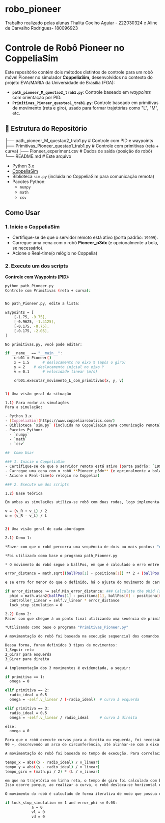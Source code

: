 # robo_pioneer
Trabalho realizado pelas alunas Thalita Coelho Aguiar - 222030324 e Aline de Carvalho Rodrigues- 180096923

# Controle de Robô Pioneer no CoppeliaSim

Este repositório contém dois métodos distintos de controle para um robô móvel Pioneer no simulador **CoppeliaSim**, desenvolvidos no contexto do projeto EVA/MARIA da Universidade de Brasília (FGA):

- **`path_pioneer_M_questao2_trab1.py`**: Controle baseado em *waypoints* com orientação por PID.
- **`Primitivas_Pioneer_questao1_trab1.py`**: Controle baseado em primitivas de movimento (reta e giro), usado para formar trajetórias como "L", "M", etc.

## 📁 Estrutura do Repositório

├── path_pioneer_M_questao2_trab1.py # Controle com PID e waypoints
├── Primitivas_Pioneer_questao1_trab1.py # Controle com primitivas (reta + curva)
├── Pioneer_experiment.csv # Dados de saída (posição do robô)
└── README.md # Este arquivo

- Python 3.x
- [CoppeliaSim](https://www.coppeliarobotics.com/)
- Biblioteca `sim.py` (incluída no CoppeliaSim para comunicação remota)
- Pacotes Python:
  - `numpy`
  - `math`
  - `csv`
 
##  Como Usar

### 1. Inicie o CoppeliaSim
- Certifique-se de que o servidor remoto está ativo (porta padrão: `19999`).
- Carregue uma cena com o robô **Pioneer_p3dx** (e opcionalmente a bola, se necessário).
- Acione o Real-time(o relógio no Coppelia)

### 2. Execute um dos scripts

**Controle com Waypoints (PID):**
```bash
python path_Pioneer.py
Controle com Primitivas (reta + curva):


No path_Pioneer.py, edite a lista:

waypoints = [
    [-1.75, -0.75],
    [-0.9625, -1.4125],
    [-0.175, -0.75],
    [-0.175, -2.05],
]

No primitivas.py, você pode editar:

if __name__ == "__main__":
    crb01 = Pioneer()
    x = 1.5      # deslocamento no eixo X (após o giro)
    y = 2    # deslocamento inicial no eixo Y
    v = 0.1      # velocidade linear (m/s)

    crb01.executar_movimento_L_com_primitivas(x, y, v)


1) Uma visão geral da situação

1.1) Para rodar as simulações
Para a simulação:

- Python 3.x
- [CoppeliaSim](https://www.coppeliarobotics.com/)
- Biblioteca `sim.py` (incluída no CoppeliaSim para comunicação remota)
- Pacotes Python:
  - `numpy`
  - `math`
  - `csv`
 
##  Como Usar

### 1. Inicie o CoppeliaSim
- Certifique-se de que o servidor remoto está ativo (porta padrão: `19999`).
- Carregue uma cena com o robô **Pioneer_p3dx** (e opcionalmente a bola, se necessário).
- Acione o Real-time(o relógio no Coppelia)

### 2. Execute um dos scripts

1.2) Base teórica

Em ambas as simulações utiliza-se robô com duas rodas, logo implementa-se o robô com a definição das rodas e a distância entre as rodas. Para que haja a moviementação foi definida a velocidade de cada uma das rodas evidenciadas a seguir:

v = (v_R + v_L) / 2  
ω = (v_R - v_L) / L


2) Uma visão geral de cada abordagem

2.1) Demo 1:

*Fazer com que o robô percorra uma sequência de dois ou mais pontos: "demo1.py".

*Foi utilizado como base o programa path_Pioneer.py

* O movimento do robô segue o ballPos, em que é calculado o erro entre a posição do robô e do ballPos evidenciado, a seguir:

error_distance = math.sqrt((ballPos[1] - positiona[1]) ** 2 + (ballPos[0] - positiona[0]) ** 2))

e se erro for menor do que o definido, há o ajuste do movimento do carro pelo phid, mostrado, a seguir:

if error_distance >= self.Min_error_distance: ### Calculate the phid (see georgia tech course) ###
  phid = math.atan2(ballPos[1] - positiona[1], ballPos[0] - positiona[0])
  controller_Linear = self.v_linear * error_distance
  lock_stop_simulation = 0

2.2) Demo 2:
Fazer com que chegue à um ponto final utilizando uma seuência de primitivas de movimento: andar à frente uma distância "a", curva 90 graus à direita com raio "a", curva 90 graus à esquerda com raio "a".: "demo1.py".

*Utilizando como base o programa "Primitivas_Pioneer.py"

A movimentação do robô foi baseada na execução sequencial dos comandos, a seguir:

Dessa forma, foram definidos 3 tipos de movimentos:
1_Seguir reto
2_Girar para esquerda
3_Girar para direita

A implementação dos 3 movimentos é evidenciada, a seguir:

if primitiva == 1:
  omega = 0

elif primitiva == 2:
  radio_ideal = 0.5
  omega = -self.v_linear / (-radio_ideal)  # curva à esquerda

elif primitiva == 3:
  radio_ideal = 0.5
  omega = -self.v_linear / radio_ideal     # curva à direita

else:
  omega = 0

Para que o robô execute curvas para a direita ou esquerda, foi necessário definir o raio de giro correspondente à trajetória circular que ele percorre durante a rotação. Inicialmente, o robô se desloca em linha reta ao longo do eixo 𝑦 e, em seguida, realiza uma curva de aproximadamente
90 ∘, descrevendo um arco de circunferência, até alinhar-se com o eixo x., com o tempo de execução definido para cada ação.

A movimentação do robô foi baseada no tempo de execução. Para correlacionar o tempo com a distância informada pelo usuário, adotou-se a relação: tempo = distancia / velocidade_linear, onde t é o tempo de execução, d é a distância desejada e 𝑣 é a velocidade linear do robô. Essa relação é implementada diretamente no código, conforme evidenciado na seguinte linha:

tempo_x = abs((x - radio_ideal) / v_linear)
tempo_y = abs((y - radio_ideal) / v_linear)
tempo_giro = (math.pi / 2) * (L / v_linear)

em que na trajetória em linha reta, o tempo de giro foi calculado com base na distância programada no main, subtraída do raio da trajetória.
Isso ocorre porque, ao realizar a curva, o robô desloca-se horizontal e verticalmente pelo valor do raio, sendo necessário ajustar a distância reta restante para manter a precisão no trajeto.

O movimento do robô é calculado de forma iterativa de modo que possua um erro menor do que o implemenado, a seguir:

if lock_stop_simulation == 1 and error_phi <= 0.08:
            a = 0
            vl = 0
            vd = 0


